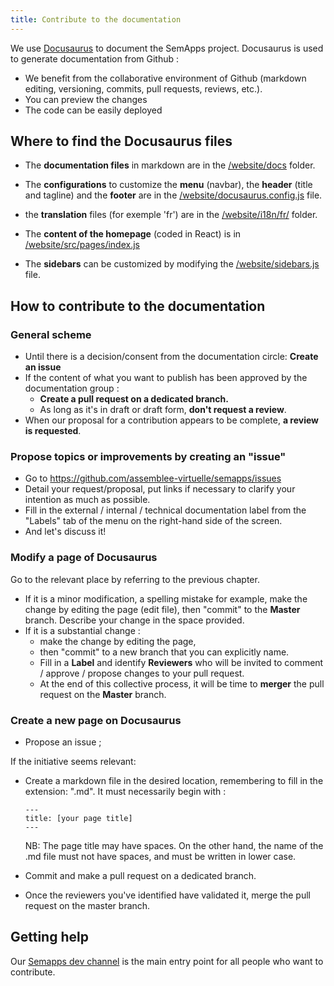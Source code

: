 ```yaml
---
title: Contribute to the documentation
---
```


We use [Docusaurus](https://docusaurus.io/) to document the SemApps project. Docusaurus is used to generate documentation from Github : 
- We benefit from the collaborative environment of Github (markdown editing, versioning, commits, pull requests, reviews, etc.).
- You can preview the changes
- The code can be easily deployed

## Where to find the Docusaurus files

- The **documentation files** in markdown are in the [/website/docs](https://github.com/assemblee-virtuelle/semapps/tree/master/website/docs) folder.

- The **configurations** to customize the  **menu** (navbar), the **header** (title and tagline) and the **footer** are in the [/website/docusaurus.config.js](https://github.com/assemblee-virtuelle/semapps/blob/master/website/docusaurus.config.js) file.

- the **translation** files (for exemple 'fr') are in the [/website/i18n/fr/<plugin>](https://github.com/assemblee-virtuelle/semapps/blob/master/website/i18n/fr/) folder.

- The **content of the homepage** (coded in React) is in [/website/src/pages/index.js](https://github.com/assemblee-virtuelle/semapps/blob/master/website/src/pages/index.js)

- The **sidebars** can be customized by modifying the [/website/sidebars.js](https://github.com/assemblee-virtuelle/semapps/blob/master/website/sidebars.js) file.

## How to contribute to the documentation

### General scheme
- Until there is a decision/consent from the documentation circle: **Create an issue**
- If the content of what you want to publish has been approved by the documentation group : 
    - **Create a pull request on a dedicated branch.**  
    - As long as it's in draft or draft form, **don't request a review**.
- When our proposal for a contribution appears to be complete, **a review is requested**.

### Propose topics or improvements by creating an "issue"
- Go to https://github.com/assemblee-virtuelle/semapps/issues
- Detail your request/proposal, put links if necessary to clarify your intention as much as possible.  
- Fill in the external / internal / technical documentation label from the "Labels" tab of the menu on the right-hand side of the screen. 
- And let's discuss it!

### Modify a page of Docusaurus
Go to the relevant place by referring to the previous chapter. 
- If it is a minor modification, a spelling mistake for example, make the change by editing the page (edit file), then "commit" to the __Master__ branch. Describe your change in the space provided. 
- If it is a substantial change : 
  - make the change by editing the page, 
  - then "commit" to a new branch that you can explicitly name.
  - Fill in a __Label__ and identify __Reviewers__ who will be invited to comment / approve / propose changes to your pull request. 
  - At the end of this collective process, it will be time to __merger__ the pull request on the __Master__ branch.

### Create a new page on Docusaurus
- Propose an issue ; 

If the initiative seems relevant: 
- Create a markdown file in the desired location, remembering to fill in the extension: ".md". It must necessarily begin with :
  ```
  ---
  title: [your page title]
  ---
  ```

  NB: The page title may have spaces. On the other hand, the name of the .md file must not have spaces, and must be written in lower case.

- Commit and make a pull request on a dedicated branch. 
- Once the reviewers you've identified have validated it, merge the pull request on the master branch. 

## Getting help

Our [Semapps dev channel](https://chat.lescommuns.org/channel/semapps_dev) is the main entry point for all people who want to contribute.
